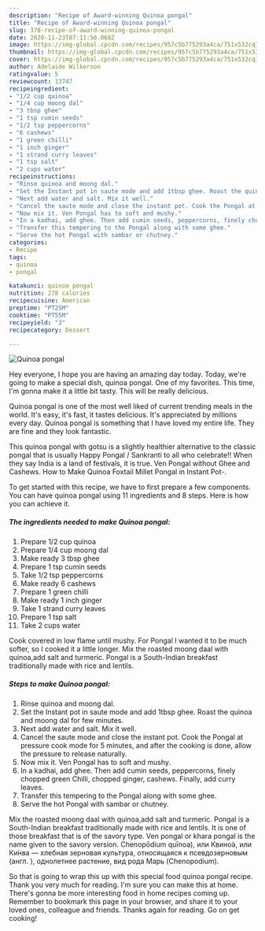 ```yaml
---
description: "Recipe of Award-winning Quinoa pongal"
title: "Recipe of Award-winning Quinoa pongal"
slug: 378-recipe-of-award-winning-quinoa-pongal
date: 2020-11-23T07:11:56.068Z
image: https://img-global.cpcdn.com/recipes/957c5b775293a4ca/751x532cq70/quinoa-pongal-recipe-main-photo.jpg
thumbnail: https://img-global.cpcdn.com/recipes/957c5b775293a4ca/751x532cq70/quinoa-pongal-recipe-main-photo.jpg
cover: https://img-global.cpcdn.com/recipes/957c5b775293a4ca/751x532cq70/quinoa-pongal-recipe-main-photo.jpg
author: Adelaide Wilkerson
ratingvalue: 5
reviewcount: 13747
recipeingredient:
- "1/2 cup quinoa"
- "1/4 cup moong dal"
- "3 tbsp ghee"
- "1 tsp cumin seeds"
- "1/2 tsp peppercorns"
- "6 cashews"
- "1 green chilli"
- "1 inch ginger"
- "1 strand curry leaves"
- "1 tsp salt"
- "2 cups water"
recipeinstructions:
- "Rinse quinoa and moong dal."
- "Set the Instant pot in saute mode and add 1tbsp ghee. Roast the quinoa and moong dal for few minutes."
- "Next add water and salt. Mix it well."
- "Cancel the saute mode and close the instant pot. Cook the Pongal at pressure cook mode for 5 minutes, and after the cooking is done, allow the pressure to release naturally."
- "Now mix it. Ven Pongal has to soft and mushy."
- "In a kadhai, add ghee. Then add cumin seeds, peppercorns, finely chopped green Chilli, chopped ginger, cashews. Finally, add curry leaves."
- "Transfer this tempering to the Pongal along with some ghee."
- "Serve the hot Pongal with sambar or chutney."
categories:
- Recipe
tags:
- quinoa
- pongal

katakunci: quinoa pongal 
nutrition: 278 calories
recipecuisine: American
preptime: "PT25M"
cooktime: "PT55M"
recipeyield: "3"
recipecategory: Dessert

---
```



![Quinoa pongal](https://img-global.cpcdn.com/recipes/957c5b775293a4ca/751x532cq70/quinoa-pongal-recipe-main-photo.jpg)

Hey everyone, I hope you are having an amazing day today. Today, we're going to make a special dish, quinoa pongal. One of my favorites. This time, I'm gonna make it a little bit tasty. This will be really delicious.

Quinoa pongal is one of the most well liked of current trending meals in the world. It's easy, it's fast, it tastes delicious. It's appreciated by millions every day. Quinoa pongal is something that I have loved my entire life. They are fine and they look fantastic.

This quinoa pongal with gotsu is a slightly healthier alternative to the classic pongal that is usually Happy Pongal / Sankranti to all who celebrate!! When they say India is a land of festivals, it is true. Ven Pongal without Ghee and Cashews. How to Make Quinoa Foxtail Millet Pongal in Instant Pot-.


To get started with this recipe, we have to first prepare a few components. You can have quinoa pongal using 11 ingredients and 8 steps. Here is how you can achieve it.

<!--inarticleads1-->

##### The ingredients needed to make Quinoa pongal:

1. Prepare 1/2 cup quinoa
1. Prepare 1/4 cup moong dal
1. Make ready 3 tbsp ghee
1. Prepare 1 tsp cumin seeds
1. Take 1/2 tsp peppercorns
1. Make ready 6 cashews
1. Prepare 1 green chilli
1. Make ready 1 inch ginger
1. Take 1 strand curry leaves
1. Prepare 1 tsp salt
1. Take 2 cups water


Cook covered in low flame until mushy. For Pongal I wanted it to be much softer, so I cooked it a little longer. Mix the roasted moong daal with quinoa,add salt and turmeric. Pongal is a South-Indian breakfast traditionally made with rice and lentils. 

<!--inarticleads2-->

##### Steps to make Quinoa pongal:

1. Rinse quinoa and moong dal.
1. Set the Instant pot in saute mode and add 1tbsp ghee. Roast the quinoa and moong dal for few minutes.
1. Next add water and salt. Mix it well.
1. Cancel the saute mode and close the instant pot. Cook the Pongal at pressure cook mode for 5 minutes, and after the cooking is done, allow the pressure to release naturally.
1. Now mix it. Ven Pongal has to soft and mushy.
1. In a kadhai, add ghee. Then add cumin seeds, peppercorns, finely chopped green Chilli, chopped ginger, cashews. Finally, add curry leaves.
1. Transfer this tempering to the Pongal along with some ghee.
1. Serve the hot Pongal with sambar or chutney.


Mix the roasted moong daal with quinoa,add salt and turmeric. Pongal is a South-Indian breakfast traditionally made with rice and lentils. It is one of those breakfast that is of the savory type. Ven pongal or khara pongal is the name given to the savory version. Chenopōdium quīnoa), или Квино́а, или Ки́нва — хлебная зерновая культура, относящаяся к псевдозерновым (англ. ), однолетнее растение, вид рода Марь (Chenopodium). 

So that is going to wrap this up with this special food quinoa pongal recipe. Thank you very much for reading. I'm sure you can make this at home. There's gonna be more interesting food in home recipes coming up. Remember to bookmark this page in your browser, and share it to your loved ones, colleague and friends. Thanks again for reading. Go on get cooking!
